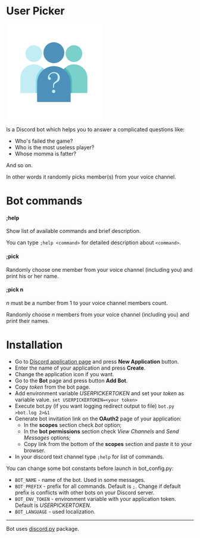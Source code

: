 # User Picker
![logo](/icon/userpicker.svg)

Is a Discord bot which helps you to answer a complicated questions
like:
* Who's failed the game?
* Who is the most useless player?
* Whose momma is fatter?

And so on.

In other words it randomly picks member(s) from your voice channel.

# Bot commands

#### ;help
Show list of available commands and brief description.

You can type `;help <command>` for detailed description about `<command>`.

#### ;pick
Randomly choose one member from your voice channel (including you) and print his or her name.

#### ;pick n
*n* must be a number from 1 to your voice channel members count.

Randomly choose *n* members from your voice channel (including you) and print their names.

# Installation
* Go to [Discord application page](https://discord.com/developers/applications)
and press **New Application** button.
* Enter the name of your application and press **Create**.
* Change the application icon if you want.
* Go to the **Bot** page and press button **Add Bot**.
* Copy *token* from the bot page.
* Add environment variable *USERPICKERTOKEN* and set your *token* as variable value.
`set USERPICKERTOKEN=<your token>`
* Execute bot.py (if you want logging redirect output to file)
`bot.py >bot.log 2>&1`
* Generate bot invitation link on the **OAuth2** page of your application:
  * In the **scopes** section check *bot* option;
  * In the **bot permissions** section check *View Channels* and *Send Messages* options;
  * Copy link from the bottom of the **scopes** section and paste it to your browser.
* In your discord text channel type `;help` for list of commands.

You can change some bot constants before launch in bot_config.py:
* `BOT_NAME` - name of the bot. Used in some messages.
* `BOT_PREFIX` - prefix for all commands. Default is `;`.
Change if default prefix is conflicts with other bots on your Discord server.
* `BOT_ENV_TOKEN` - environment variable with your application token.
Default is *USERPICKERTOKEN*.
* `BOT_LANGUAGE` - used localization.

----
Bot uses [discord.py](https://discordpy.readthedocs.io/en/latest/index.html) package.
